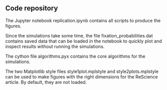## Code repository

The Jupyter notebook replication.ipynb contains all scripts to produce the figures. 

Since the simulations take some time, the file fixation_probabilities.dat contains saved data that can be loaded in the notebook to quickly plot and inspect results without running the simulations. 

The cython file algorithms.pyx contains the core algorithms for the simulations. 

The two Matplotlib style files style1plot.mplstyle and style2plots.mplstyle can be used to make figures with the right dimensions for the ReScience article. By default, they are not loaded.


